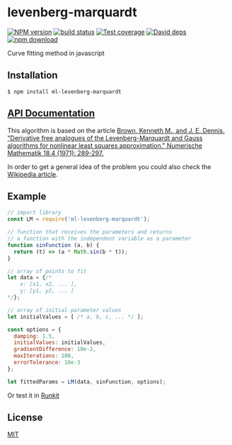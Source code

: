 # levenberg-marquardt

  [![NPM version][npm-image]][npm-url]
  [![build status][travis-image]][travis-url]
  [![Test coverage][codecov-image]][codecov-url]
  [![David deps][david-image]][david-url]
  [![npm download][download-image]][download-url]

Curve fitting method in javascript

## Installation

`$ npm install ml-levenberg-marquardt`

## [API Documentation](https://mljs.github.io/levenberg-marquardt/)

This algorithm is based on the article [Brown, Kenneth M., and J. E. Dennis. "Derivative free analogues of the Levenberg-Marquardt and Gauss algorithms for nonlinear least squares approximation." Numerische Mathematik 18.4 (1971): 289-297.](https://doi.org/10.1007/BF01404679)

In order to get a general idea of the problem you could also check the [Wikipedia article](https://en.wikipedia.org/wiki/Levenberg%E2%80%93Marquardt_algorithm).

## Example

```js
// import library
const LM = require('ml-levenberg-marquardt');

// function that receives the parameters and returns
// a function with the independent variable as a parameter
function sinFunction (a, b) {
  return (t) => (a * Math.sin(b * t));
}

// array of points to fit
let data = {/*
    x: [x1, x2, ... ],
    y: [y1, y2, ... ]
*/};

// array of initial parameter values
let initialValues = [ /* a, b, c, ... */ ];

const options = {
  damping: 1.5,
  initialValues: initialValues,
  gradientDifference: 10e-2,
  maxIterations: 100,
  errorTolerance: 10e-3
};

let fittedParams = LM(data, sinFunction, options);
```

Or test it in [Runkit](https://runkit.com/npm/ml-levenberg-marquardt)

## License

[MIT](./LICENSE)

[npm-image]: https://img.shields.io/npm/v/ml-levenberg-marquardt.svg?style=flat-square
[npm-url]: https://npmjs.org/package/ml-levenberg-marquardt
[travis-image]: https://img.shields.io/travis/mljs/levenberg-marquardt/master.svg?style=flat-square
[travis-url]: https://travis-ci.org/mljs/levenberg-marquardt
[codecov-image]: https://img.shields.io/codecov/c/github/mljs/levenberg-marquardt.svg?style=flat-square
[codecov-url]: https://codecov.io/gh/mljs/levenberg-marquardt
[david-image]: https://img.shields.io/david/mljs/levenberg-marquardt.svg?style=flat-square
[david-url]: https://david-dm.org/mljs/levenberg-marquardt
[download-image]: https://img.shields.io/npm/dm/ml-levenberg-marquardt.svg?style=flat-square
[download-url]: https://npmjs.org/package/ml-levenberg-marquardt
